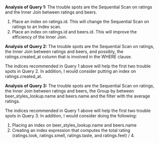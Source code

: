 **Analysis of Query 1:** The trouble spots are the Sequential Scan on ratings and the Inner Join between ratings and beers.

1. Place an index on ratings.id. This will change the Sequential Scan on ratings to an Index scan.
2. Place an index on ratings.id and beers.id. This will improve the efficiency of the Inner Join.

**Analysis of Query 2:** The trouble spots are the Sequential Scan on ratings, the Inner Join between ratings and beers, and possibly, the ratings.created_at column that is involved in the WHERE clause.

The indices recommended in Query 1 above will help the first two trouble spots in Query 2. In addition, I would consider putting an index on ratings.created_at.

**Analysis of Query 3:** The trouble spots are the Sequential Scan on ratings, the Inner Join between ratings and beers, the Group by between beer_styles_lookup.name and beers.name and the filter with the average ratings.

The indices recommended in Query 1 above will help the first two trouble spots in Query 3. In addition, I would consider doing the following:

1. Placing an index on beer_styles_lookup.name and beers.name
2. Creating an index expression that computes the total rating (ratings.look, ratings.smell, ratings.taste, and ratings.feel) / 4.
